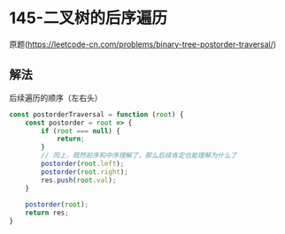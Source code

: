 # 145-二叉树的后序遍历

原题(https://leetcode-cn.com/problems/binary-tree-postorder-traversal/)


## 解法

后续遍历的顺序（左右头）
```javascript
const postorderTraversal = function (root) {
    const postorder = root => {
        if (root === null) {
            return;
        }   
        // 同上，既然前序和中序理解了，那么后续肯定也能理解为什么了
        postorder(root.left);
        postorder(root.right);
        res.push(root.val);
    }    
    
    postorder(root);
    return res;
}
```